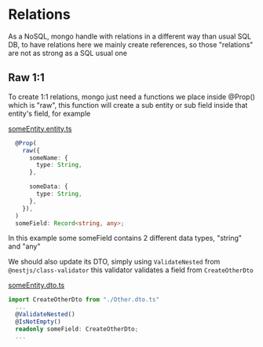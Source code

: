 # Relations

As a NoSQL, mongo handle with relations in a different way than usual SQL DB,
to have relations here we mainly create references, so those "relations" are
not as strong as a SQL usual one

## Raw 1:1

To create 1:1 relations, mongo just need a functions we place inside @Prop()
which is "raw", this function will create a sub entity or sub field inside that
entity's field, for example

<ins>someEntity.entity.ts</ins>

```typescript
  @Prop(
    raw({
      someName: {
        type: String,
      },

      someData: {
        type: String,
      },
    }),
  )
  someField: Record<string, any>;
```

In this example some someField contains 2 different data types, "string" and "any"

We should also update its DTO, simply using `ValidateNested` from `@nestjs/class-validator`
this validator validates a field from `CreateOtherDto`

<ins>someEntity.dto.ts</ins>

```typescript
import CreateOtherDto from "./Other.dto.ts"
  ...
  @ValidateNested()
  @IsNotEmpty()
  readonly someField: CreateOtherDto;
  ...
```
